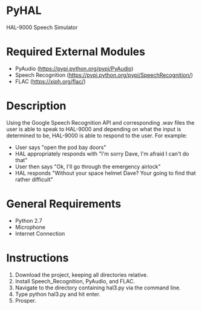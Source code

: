 PyHAL
=====

HAL-9000 Speech Simulator

Required External Modules
=====
- PyAudio (https://pypi.python.org/pypi/PyAudio)
- Speech Recognition (https://pypi.python.org/pypi/SpeechRecognition/)
- FLAC (https://xiph.org/flac/)

Description
=====
Using the Google Speech Recognition API and corresponding .wav files the user is able to speak to HAL-9000 and depending on what the input is determined to be, HAL-9000 is able to respond to the user.
For example: 
- User says "open the pod bay doors"
- HAL appropriately responds with "I'm sorry Dave, I'm afraid I can't do that"
- User then says "Ok, I'll go through the emergency airlock"
- HAL responds "Without your space helmet Dave? Your going to find that rather difficult"

General Requirements
=====
- Python 2.7
- Microphone
- Internet Connection

Instructions
=====
1. Download the project, keeping all directories relative.
2. Install Speech_Recognition, PyAudio, and FLAC.
3. Navigate to the directory containing hal3.py via the command line.
4. Type python hal3.py and hit enter.
5. Prosper.
